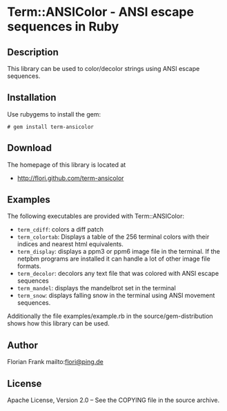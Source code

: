 # Term::ANSIColor - ANSI escape sequences in Ruby

## Description

This library can be used to color/decolor strings using ANSI escape sequences.

## Installation

Use rubygems to install the gem:

```
# gem install term-ansicolor
```

## Download

The homepage of this library is located at

* http://flori.github.com/term-ansicolor

## Examples

The following executables are provided with Term::ANSIColor:

* `term_cdiff`: colors a diff patch
* `term_colortab`: Displays a table of the 256 terminal colors with their indices and
  nearest html equivalents.
* `term_display`: displays a ppm3 or ppm6 image file in the terminal. If the netpbm
  programs are installed it can handle a lot of other image file formats.
* `term_decolor`: decolors any text file that was colored with ANSI escape sequences
* `term_mandel`: displays the mandelbrot set in the terminal
* `term_snow`: displays falling snow in the terminal using ANSI movement
  sequences.

Additionally the file examples/example.rb in the source/gem-distribution shows
how this library can be used.

## Author

Florian Frank mailto:flori@ping.de

## License

Apache License, Version 2.0 – See the COPYING file in the source archive.
